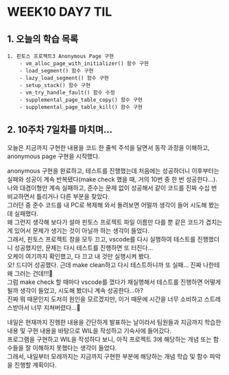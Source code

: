 # WEEK10 DAY7 TIL

## 1. 오늘의 학습 목록
```
1. 핀토스 프로젝트3 Anonymous Page 구현
    - vm_alloc_page_with_initializer() 함수 구현
    - load_segment() 함수 구현
    - lazy_load_segment() 함수 구현
    - setup_stack() 함수 구현
    - vm_try_handle_fault() 함수 수정
    - supplemental_page_table_copy() 함수 구현
    - supplemental_page_table_kill() 함수 구현
```

## 2. 10주차 7일차를 마치며...
오늘은 지금까지 구현한 내용을 코드 한 줄씩 주석을 달면서 동작 과정을 이해하고, anonymous page 구현을 시작했다.

anonymous 구현을 완료하고, 테스트를 진행했는데 처음에는 성공하더니 이후부터는 실패와 성공이 계속 반복됐다(make check 했을 때, 거의 10번 중 한 번 성공한다...).  
나와 대겸이형만 계속 실패하고, 준수는 문제 없이 성공해서 같이 코드를 진짜 수십 번 비교하면서 틀리거나 다른 부분을 찾았다.  
그러던 중 준수 코드를 내 PC로 복제해 와서 돌려보면 어떨까 생각이 들어 시도해 봤는데 실패했다.  
왜 그런지 생각해 보다가 설마 핀토스 프로젝트 파일 이름만 다를 뿐 같은 코드가 겹치는 게 있어서 문제가 생기는 것이 아닐까 하는 생각이 들었다.  
그래서, 핀토스 프로젝트 창을 모두 끄고, vscode를 다시 실행하여 테스트를 진행했더니 성공했지만, 문제는 다시 테스트를 진행하면 또 터진다...  
오케이 여기까지 확인했고, 다 끄고 내 것만 실행시켜 봤다.  
오! 드디어 성공했다. 근데 make clean하고 다시 테스트하니까 또 실패... 진짜 나한테 왜 그러는 건데!!!🤯  
그럼 make check 할 때마다 vscode를 껐다가 재실행해서 테스트를 진행하면 어떻게 될까 생각이 들었고, 시도해 봤더니 계속 성공한다...아?  
진짜 뭐 때문인지 도저히 원인을 모르겠지만, 이거 때문에 시간을 너무 소비하고 스트레스받아서 너무 지쳐버렸다...🫠

내일은 현재까지 진행한 내용을 간단하게 발표하는 날이라서 팀원들과 지금까지 학습한 내용 및 구현 내용을 바탕으로 WIL을 작성하고 기숙사에 들어갔다.  
프로그램을 구현하고 WIL을 작성하다 보니, 아직 프로젝트 3에 해당하는 개념 또는 함수들을 잘 이해하지 못했다는 생각이 들었다.  
그래서, 내일부터 모레까지는 지금까지 구현한 부분에 해당하는 개념 학습 및 함수 파악을 진행할 계획이다.